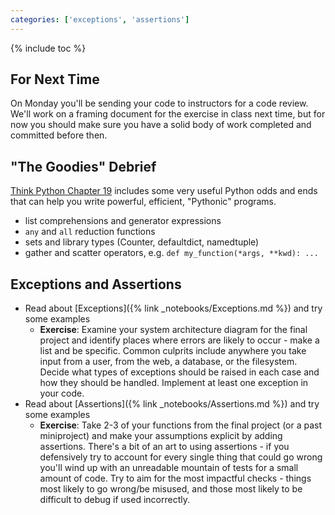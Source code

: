 ```yaml
---
categories: ['exceptions', 'assertions']
---
```


{% include toc %}

## For Next Time

On Monday you'll be sending your code to instructors for a code review. We'll work on a framing document for the exercise in class next time, but for now you should make sure you have a solid body of work completed and committed before then.

## "The Goodies" Debrief

[Think Python Chapter 19](http://www.greenteapress.com/thinkpython2/html/thinkpython2020.html) includes some very useful Python odds and ends that can help you write powerful, efficient, "Pythonic" programs.

* list comprehensions and generator expressions
* `any` and `all` reduction functions
* sets and library types (Counter, defaultdict, namedtuple)
* gather and scatter operators, e.g. ```def my_function(*args, **kwd): ...``` 

## Exceptions and Assertions

* Read about [Exceptions]({% link _notebooks/Exceptions.md %}) and try some examples
  * **Exercise**: Examine your system architecture diagram for the final project and identify places where errors are likely to occur - make a list and be specific. Common culprits include anywhere you take input from a user, from the web, a database, or the filesystem. Decide what types of exceptions should be raised in each case and how they should be handled. Implement at least one exception in your code.
* Read about [Assertions]({% link _notebooks/Assertions.md %}) and try some examples
  * **Exercise**: Take 2-3 of your functions from the final project (or a past miniproject) and make your assumptions explicit by adding assertions. There's a bit of an art to using assertions - if you defensively try to account for every single thing that could go wrong you'll wind up with an unreadable mountain of tests for a small amount of code. Try to aim for the most impactful checks - things most likely to go wrong/be misused, and those most likely to be difficult to debug if used incorrectly.

